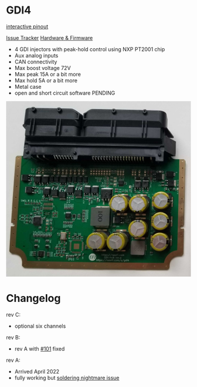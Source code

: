 # GDI4

[interactive pinout](https://rusefi.com/docs/pinouts/GDI4/)

[Issue Tracker](https://github.com/rusefi/rusefi-hardware/labels/GDI)  [Hardware & Firmware](https://github.com/rusefi/rusefi-hardware/tree/main/GDI-4ch/)

* 4 GDI injectors with peak-hold control using NXP PT2001 chip
* Aux analog inputs
* CAN connectivity
* Max boost voltage 72V
* Max peak 15A or a bit more
* Max hold 5A or a bit more
* Metal case
* open and short circuit software PENDING


![x](Hardware/GDI/rusefi-gdi4-rev-a.jpg)


# Changelog

rev C:
* optional six channels

rev B:
* rev A with [#101](https://github.com/rusefi/rusefi-hardware/issues/101) fixed

rev A:
* Arrived April 2022
* fully working but [soldering nightmare issue](https://github.com/rusefi/rusefi-hardware/issues/101)